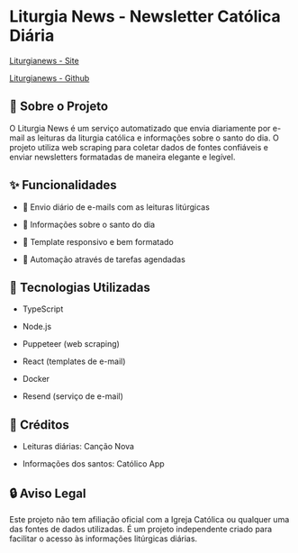 # Liturgia News - Newsletter Católica Diária

[Liturgianews - Site](https://www.liturgianews.site)

[Liturgianews - Github](https://github.com/renant/liturgianewssite)

## 📝 Sobre o Projeto

O Liturgia News é um serviço automatizado que envia diariamente por e-mail as leituras da liturgia católica e informações sobre o santo do dia. O projeto utiliza web scraping para coletar dados de fontes confiáveis e enviar newsletters formatadas de maneira elegante e legível.

## ✨ Funcionalidades

- 📧 Envio diário de e-mails com as leituras litúrgicas

- 👥 Informações sobre o santo do dia

- 🎨 Template responsivo e bem formatado

- 🔄 Automação através de tarefas agendadas

## 🚀 Tecnologias Utilizadas

- TypeScript

- Node.js

- Puppeteer (web scraping)

- React (templates de e-mail)

- Docker

- Resend (serviço de e-mail)

## 🤝 Créditos

- Leituras diárias: Canção Nova

- Informações dos santos: Católico App

## 🔒 Aviso Legal

Este projeto não tem afiliação oficial com a Igreja Católica ou qualquer uma das fontes de dados utilizadas. É um projeto independente criado para facilitar o acesso às informações litúrgicas diárias.
